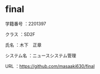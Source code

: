 # final

学籍番号    ：2201397

クラス      ：SD2F

氏名        ：木下　正章

システム名  ：ニュースシステム管理

URL         ：https://github.com/masaaki630/final